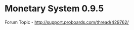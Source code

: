 Monetary System 0.9.5
=====================

Forum Topic - http://support.proboards.com/thread/429762/